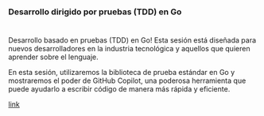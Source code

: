 ### Desarrollo dirigido por pruebas (TDD) en Go
#

Desarrollo basado en pruebas (TDD) en Go! Esta sesión está diseñada para nuevos desarrolladores en la industria tecnológica y aquellos que quieren aprender sobre el lenguaje.

En esta sesión, utilizaremos la biblioteca de prueba estándar en Go y mostraremos el poder de GitHub Copilot, una poderosa herramienta que puede ayudarlo a escribir código de manera más rápida y eficiente.

[link](https://www.youtube.com/live/yME2peeAxeE?feature=share)